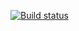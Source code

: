 [![Build status](http://localhost/api/projects/status/q0dhqy6i4a4baxrr/branch/main?svg=true)](http://localhost/project/AppVeyor/jar-file/branch/main)
